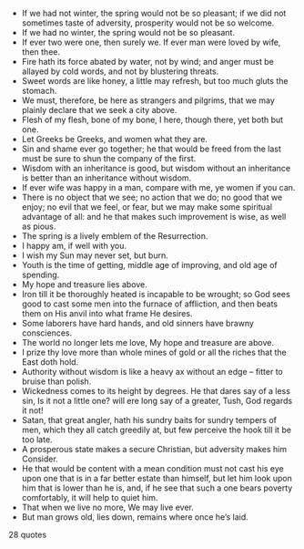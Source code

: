  - If we had not winter, the spring would not be so pleasant; if we did not sometimes taste of adversity, prosperity would not be so welcome.
 - If we had no winter, the spring would not be so pleasant.
 - If ever two were one, then surely we. If ever man were loved by wife, then thee.
 - Fire hath its force abated by water, not by wind; and anger must be allayed by cold words, and not by blustering threats.
 - Sweet words are like honey, a little may refresh, but too much gluts the stomach.
 - We must, therefore, be here as strangers and pilgrims, that we may plainly declare that we seek a city above.
 - Flesh of my flesh, bone of my bone, I here, though there, yet both but one.
 - Let Greeks be Greeks, and women what they are.
 - Sin and shame ever go together; he that would be freed from the last must be sure to shun the company of the first.
 - Wisdom with an inheritance is good, but wisdom without an inheritance is better than an inheritance without wisdom.
 - If ever wife was happy in a man, compare with me, ye women if you can.
 - There is no object that we see; no action that we do; no good that we enjoy; no evil that we feel, or fear, but we may make some spiritual advantage of all: and he that makes such improvement is wise, as well as pious.
 - The spring is a lively emblem of the Resurrection.
 - I happy am, if well with you.
 - I wish my Sun may never set, but burn.
 - Youth is the time of getting, middle age of improving, and old age of spending.
 - My hope and treasure lies above.
 - Iron till it be thoroughly heated is incapable to be wrought; so God sees good to cast some men into the furnace of affliction, and then beats them on His anvil into what frame He desires.
 - Some laborers have hard hands, and old sinners have brawny consciences.
 - The world no longer lets me love, My hope and treasure are above.
 - I prize thy love more than whole mines of gold or all the riches that the East doth hold.
 - Authority without wisdom is like a heavy ax without an edge – fitter to bruise than polish.
 - Wickedness comes to its height by degrees. He that dares say of a less sin, Is it not a little one? will ere long say of a greater, Tush, God regards it not!
 - Satan, that great angler, hath his sundry baits for sundry tempers of men, which they all catch greedily at, but few perceive the hook till it be too late.
 - A prosperous state makes a secure Christian, but adversity makes him Consider.
 - He that would be content with a mean condition must not cast his eye upon one that is in a far better estate than himself, but let him look upon him that is lower than he is, and, if he see that such a one bears poverty comfortably, it will help to quiet him.
 - That when we live no more, We may live ever.
 - But man grows old, lies down, remains where once he’s laid.

28 quotes